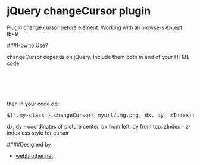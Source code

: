 jQuery changeCursor plugin
===

Plugin change cursor before element. 
Working with all browsers except IE<9

###How to Use?

changeCursor depends on jQuery. Include them both in end of your HTML code:

<pre>
<script src="jquery.js" type="text/javascript"></script>
<script src="jquery.change-cursor.js" type="text/javascript"></script>
</pre>

then in your code do:

<pre>
$('.my-class').changeCursor('myurl/img.png, dx, dy, zIndex);
</pre>


dx, dy - coordinates of picture center, dx from left, dy from top.
zIndex - z-index css style for cursor

####Designed by
 * [webbrother.net][2]

[2]: http://webbrother.net